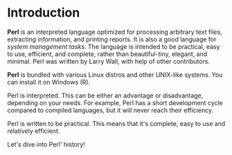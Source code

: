 
# Introduction

**Perl** is an interpreted language optimized for processing arbitrary text files, extracting information, and printing reports.
It is also a good language for *system management tasks.* The language is intended to be practical, easy to use, efficient, and
complete, rather than beautiful-tiny, elegant, and minimal. Perl was written by Larry Wall, with help of other contributors.

**Perl** is bundled with various Linux distros and other UNIX-like systems. You can install it on Windows (R).

Perl is interpreted. This can be either an advantage or disadvantage, depending on your needs. For example, Perl has a short
development cycle compared to compiled languages, but it will never reach their efficiency.

Perl is written to be practical. This means that it's complete, easy to use and relatively efficient.

Let's dive into Perl' history!
